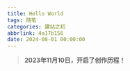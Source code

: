 ```yaml
---
title: Hello World
tags: 随笔
categories: 建站之初
abbrlink: 4a17b156
date: 2024-08-01 00:00:00
---
```

> **2023年11月10日，开启了创作历程！**
